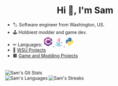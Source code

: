 <h1 align="center">Hi 👋, I'm Sam</h1>
<ul>
  <li>🏷 Software engineer from Washington, US.</li>
  <li>🕹 Hobbiest modder and game dev.</li>
  <li>✏ Languages: <a href="https://www.w3schools.com/cs/" target="_blank" rel="noreferrer"> <img src="https://raw.githubusercontent.com/devicons/devicon/master/icons/csharp/csharp-original.svg" alt="csharp" width="30" height="30"/> </a> <a href="https://www.java.com" target="_blank" rel="noreferrer"> <img src="https://raw.githubusercontent.com/devicons/devicon/master/icons/java/java-original.svg" alt="java" width="30" height="30"/> </a> <a href="https://www.python.org" target="_blank" rel="noreferrer"> <img src="https://raw.githubusercontent.com/devicons/devicon/master/icons/python/python-original.svg" alt="python" width="30" height="30"/> </a> </li>
  <li>📕 <a href="https://github.com/stars/dragoni7/lists/wsu-course-projects">WSU Projects</a></li>
  <li>🟫 <a href="https://github.com/stars/dragoni7/lists/game-mods-and-projects">Game and Modding Projects</a></li>
</ul>

 <div>
   <br>
   <img src="https://github-readme-stats.vercel.app/api?username=dragoni7&theme=blueberry&show_icons=true&hide_border=false&count_private=true" alt="Sam's Git Stats"/>
   <br>
   <img src="https://github-readme-stats.vercel.app/api/top-langs?username=dragoni7&theme=blueberry&langs_count=10&show_icons=true&locale=en&layout=compact" alt="Sam's Languages"/>
   <img src="https://github-readme-streak-stats.herokuapp.com/?user=dragoni7&theme=blueberry&hide_border=false" alt="Sam's Streaks", height=215/>
</div>

